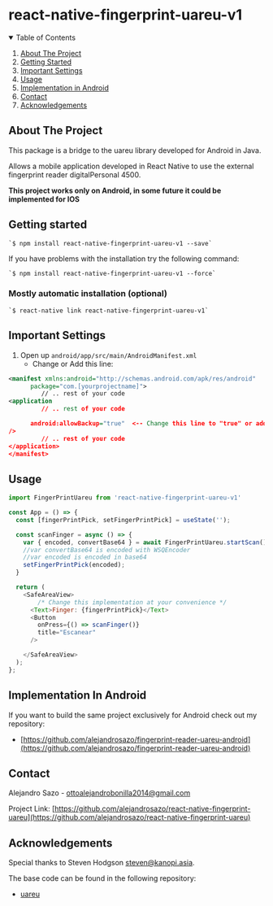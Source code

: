 
# react-native-fingerprint-uareu-v1

<!-- TABLE OF CONTENTS -->
<details open="open">
  <summary>Table of Contents</summary>
  <ol>
    <li>
      <a href="#about-the-project">About The Project</a>
    </li>
    <li>
      <a href="#getting-started">Getting Started</a>
    </li>
	<li><a href="#important-settings">Important Settings</a></li>
    <li><a href="#usage">Usage</a></li>
	<li><a href="#implementation-in-android">Implementation in Android</a></li>
    <li><a href="#contact">Contact</a></li>
    <li><a href="#acknowledgements">Acknowledgements</a></li>
  </ol>
</details>

<!-- ABOUT THE PROJECT -->
## About The Project
This package is a bridge to the uareu library developed for Android in Java.

Allows a mobile application developed in React Native to use the external fingerprint reader digitalPersonal 4500.

<strong> This project works only on Android, in some future it could be implemented for IOS </strong>

<!-- GETTING STARTED -->
## Getting started

	`$ npm install react-native-fingerprint-uareu-v1 --save`


If you have problems with the installation try the following command:
	
	`$ npm install react-native-fingerprint-uareu-v1 --force`


### Mostly automatic installation (optional)

	`$ react-native link react-native-fingerprint-uareu-v1`


<!-- IMPORTANT SETTINGS -->
## Important Settings 

1. Open up `android/app/src/main/AndroidManifest.xml`
  	- Change or Add this line:  
  ```XML
<manifest xmlns:android="http://schemas.android.com/apk/res/android"
  		package="com.[yourprojectname]">
		   // .. rest of your code 
<application
		   // .. rest of your code 

		android:allowBackup="true"  <-- Change this line to "true" or add.
/>
		   // .. rest of your code 
</application>
</manifest>
  ```
  	

<!-- USAGE -->
## Usage
```javascript
import FingerPrintUareu from 'react-native-fingerprint-uareu-v1'

const App = () => {
  const [fingerPrintPick, setFingerPrintPick] = useState('');

  const scanFinger = async () => {
    var { encoded, convertBase64 } = await FingerPrintUareu.startScan();
	//var convertBase64 is encoded with WSQEncoder
	//var encoded is encoded in base64
    setFingerPrintPick(encoded);
  }

  return (
    <SafeAreaView>
		/* Change this implementation at your convenience */
      <Text>Finger: {fingerPrintPick}</Text>
      <Button
        onPress={() => scanFinger()}
        title="Escanear"
      />

    </SafeAreaView>
  );
};
```

<!-- IMPLEMENTATION IN ANDROID -->
## Implementation In Android
If you want to build the same project exclusively for Android check out my repository: 

* [https://github.com/alejandrosazo/fingerprint-reader-uareu-android](https://github.com/alejandrosazo/fingerprint-reader-uareu-android)
<!-- CONTACT -->
## Contact

Alejandro Sazo - ottoalejandrobonilla2014@gmail.com

Project Link: [https://github.com/alejandrosazo/react-native-fingerprint-uareu](https://github.com/alejandrosazo/react-native-fingerprint-uareu)



<!-- ACKNOWLEDGEMENTS -->
## Acknowledgements
Special thanks to Steven Hodgson steven@kanopi.asia.

The base code can be found in the following repository:
* [uareu](https://github.com/shodgson/uareu)
